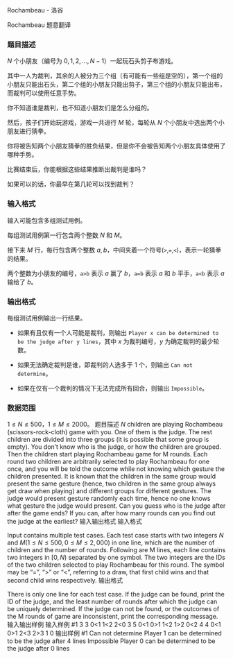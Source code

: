 



Rochambeau - 洛谷














Rochambeau
题意翻译
### 题目描述

$N$ 个小朋友（编号为 $0,1,2,…,N−1$）一起玩石头剪子布游戏。

其中一人为裁判，其余的人被分为三个组（有可能有一些组是空的），第一个组的小朋友只能出石头，第二个组的小朋友只能出剪子，第三个组的小朋友只能出布，而裁判可以使用任意手势。

你不知道谁是裁判，也不知道小朋友们是怎么分组的。

然后，孩子们开始玩游戏，游戏一共进行 $M$
 轮，每轮从 $N$ 个小朋友中选出两个小朋友进行猜拳。

你将被告知两个小朋友猜拳的胜负结果，但是你不会被告知两个小朋友具体使用了哪种手势。

比赛结束后，你能根据这些结果推断出裁判是谁吗？

如果可以的话，你最早在第几轮可以找到裁判？

### 输入格式

输入可能包含多组测试用例。

每组测试用例第一行包含两个整数 $N$ 和 $M$。

接下来 $M$ 行，每行包含两个整数 $a,b$，中间夹着一个符号(`>`,`=`,`<`)，表示一轮猜拳的结果。

两个整数为小朋友的编号，`a>b` 表示 $a$ 赢了 $b$，`a=b` 表示 $a$ 和 $b$ 平手，`a<b` 表示 $a$ 输给了 $b$。

### 输出格式

每组测试用例输出一行结果。

+ 如果有且仅有一个人可能是裁判，则输出 `Player x can be determined to be the judge after y lines`，其中 $x$ 为裁判编号，$y$ 为确定裁判的最少轮数。

+ 如果无法确定裁判是谁，即裁判的人选多于 $1$ 个，则输出 `Can not determine`。

+ 如果在仅有一个裁判的情况下无法完成所有回合，则输出 `Impossible`。

### 数据范围

$1 \le N \le 500$，$1 \le M \le 2000$。
题目描述
$N$ children are playing Rochambeau (scissors-rock-cloth) game with you. One of them is the judge. The rest children are divided into three groups (it is possible that some group is empty). You don’t know who is the judge, or how the children are grouped. Then the children start playing Rochambeau game for M rounds. Each round two children are arbitrarily selected to play Rochambeau for one once, and you will be told the outcome while not knowing which gesture the children presented. It is known that the children in the same group would present the same gesture (hence, two children in the same group always get draw when playing) and different groups for different gestures. The judge would present gesture randomly each time, hence no one knows what gesture the judge would present. Can you guess who is the judge after after the game ends? If you can, after how many rounds can you find out the judge at the earliest?
输入输出格式
输入格式

Input contains multiple test cases. Each test case starts with two integers $N$ and $M (1 \le N \le 500, 0 \le M \le 2,000)$ in one line, which are the number of children and the number of rounds. Following are M lines, each line contains two integers in $[0, N)$ separated by one symbol. The two integers are the IDs of the two children selected to play Rochambeau for this round. The symbol may be “=”, “>” or “<”, referring to a draw, that first child wins and that second child wins respectively.
输出格式

There is only one line for each test case. If the judge can be found, print the ID of the judge, and the least number of rounds after which the judge can be uniquely determined. If the judge can not be found, or the outcomes of the M rounds of game are inconsistent, print the corresponding message.
输入输出样例
输入样例 #1
3 3
0<1
1<2
2<0
3 5
0<1
0>1
1<2
1>2
0<2
4 4
0<1
0>1
2<3
2>3
1 0
输出样例 #1
Can not determine
Player 1 can be determined to be the judge after 4 lines
Impossible
Player 0 can be determined to be the judge after 0 lines







